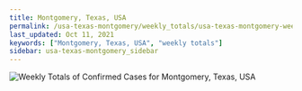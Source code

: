 ```yaml
---
title: Montgomery, Texas, USA
permalink: /usa-texas-montgomery/weekly_totals/usa-texas-montgomery-weekly_totals.html
last_updated: Oct 11, 2021
keywords: ["Montgomery, Texas, USA", "weekly totals"]
sidebar: usa-texas-montgomery_sidebar
---
```


![Weekly Totals of Confirmed Cases for Montgomery, Texas, USA](/covid_tracker/images/graphs/usa-texas-montgomery-weekly_totals_graph.png)
